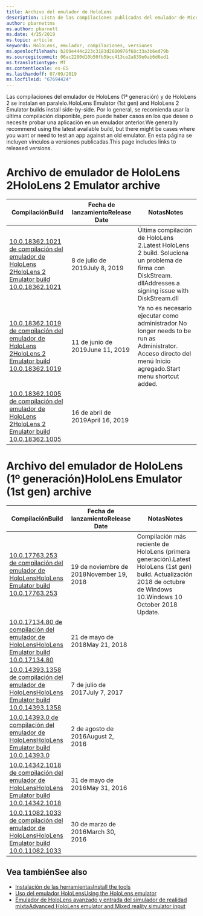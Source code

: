 ```yaml
---
title: Archivo del emulador de HoloLens
description: Lista de las compilaciones publicadas del emulador de Microsoft HoloLens.
author: pbarnettms
ms.author: pbarnett
ms.date: 4/25/2019
ms.topic: article
keywords: HoloLens, emulador, compilaciones, versiones
ms.openlocfilehash: b209e444c223c3183d2680976f68c33a3b6ed79b
ms.sourcegitcommit: 06ac2200d10b50fb5bcc413ce2a839e0ab6d6ed1
ms.translationtype: MT
ms.contentlocale: es-ES
ms.lasthandoff: 07/09/2019
ms.locfileid: "67694424"
---
```

<span data-ttu-id="f5e97-104">Las compilaciones del emulador de HoloLens (1ª generación) y de HoloLens 2 se instalan en paralelo.</span><span class="sxs-lookup"><span data-stu-id="f5e97-104">HoloLens Emulator (1st gen) and HoloLens 2 Emulator builds install side-by-side.</span></span> <span data-ttu-id="f5e97-105">Por lo general, se recomienda usar la última compilación disponible, pero puede haber casos en los que desee o necesite probar una aplicación en un emulador anterior.</span><span class="sxs-lookup"><span data-stu-id="f5e97-105">We generally recommend using the latest available build, but there might be cases where you want or need to test an app against an old emulator.</span></span> <span data-ttu-id="f5e97-106">En esta página se incluyen vínculos a versiones publicadas.</span><span class="sxs-lookup"><span data-stu-id="f5e97-106">This page includes links to released versions.</span></span>


# <a name="hololens-2-emulator-archive"></a><span data-ttu-id="f5e97-107">Archivo de emulador de HoloLens 2</span><span class="sxs-lookup"><span data-stu-id="f5e97-107">HoloLens 2 Emulator archive</span></span>


|  <span data-ttu-id="f5e97-108">Compilación</span><span class="sxs-lookup"><span data-stu-id="f5e97-108">Build</span></span> |  <span data-ttu-id="f5e97-109">Fecha de lanzamiento</span><span class="sxs-lookup"><span data-stu-id="f5e97-109">Release Date</span></span> |  <span data-ttu-id="f5e97-110">Notas</span><span class="sxs-lookup"><span data-stu-id="f5e97-110">Notes</span></span> | 
|----------|----------|----------|
|  [<span data-ttu-id="f5e97-111">10.0.18362.1021 de compilación del emulador de HoloLens 2</span><span class="sxs-lookup"><span data-stu-id="f5e97-111">HoloLens 2 Emulator build 10.0.18362.1021</span></span>](https://go.microsoft.com/fwlink/?linkid=2098508) | <span data-ttu-id="f5e97-112">8 de julio de 2019</span><span class="sxs-lookup"><span data-stu-id="f5e97-112">July 8, 2019</span></span> | <span data-ttu-id="f5e97-113">Última compilación de HoloLens 2.</span><span class="sxs-lookup"><span data-stu-id="f5e97-113">Latest HoloLens 2 build.</span></span>  <span data-ttu-id="f5e97-114">Soluciona un problema de firma con DiskStream. dll</span><span class="sxs-lookup"><span data-stu-id="f5e97-114">Addresses a signing issue with DiskStream.dll</span></span> |
|  [<span data-ttu-id="f5e97-115">10.0.18362.1019 de compilación del emulador de HoloLens 2</span><span class="sxs-lookup"><span data-stu-id="f5e97-115">HoloLens 2 Emulator build 10.0.18362.1019</span></span>](https://go.microsoft.com/fwlink/?linkid=2095316) | <span data-ttu-id="f5e97-116">11 de junio de 2019</span><span class="sxs-lookup"><span data-stu-id="f5e97-116">June 11, 2019</span></span> | <span data-ttu-id="f5e97-117">Ya no es necesario ejecutar como administrador.</span><span class="sxs-lookup"><span data-stu-id="f5e97-117">No longer needs to be run as Administrator.</span></span>  <span data-ttu-id="f5e97-118">Acceso directo del menú Inicio agregado.</span><span class="sxs-lookup"><span data-stu-id="f5e97-118">Start menu shortcut added.</span></span> |
|  [<span data-ttu-id="f5e97-119">10.0.18362.1005 de compilación del emulador de HoloLens 2</span><span class="sxs-lookup"><span data-stu-id="f5e97-119">HoloLens 2 Emulator build 10.0.18362.1005</span></span>](https://go.microsoft.com/fwlink/?linkid=2087187) | <span data-ttu-id="f5e97-120">16 de abril de 2019</span><span class="sxs-lookup"><span data-stu-id="f5e97-120">April 16, 2019</span></span> |  |


# <a name="hololens-emulator-1st-gen-archive"></a><span data-ttu-id="f5e97-121">Archivo del emulador de HoloLens (1º generación)</span><span class="sxs-lookup"><span data-stu-id="f5e97-121">HoloLens Emulator (1st gen) archive</span></span>


|  <span data-ttu-id="f5e97-122">Compilación</span><span class="sxs-lookup"><span data-stu-id="f5e97-122">Build</span></span> |  <span data-ttu-id="f5e97-123">Fecha de lanzamiento</span><span class="sxs-lookup"><span data-stu-id="f5e97-123">Release Date</span></span> |  <span data-ttu-id="f5e97-124">Notas</span><span class="sxs-lookup"><span data-stu-id="f5e97-124">Notes</span></span> | 
|----------|----------|----------|
|  [<span data-ttu-id="f5e97-125">10.0.17763.253 de compilación del emulador de HoloLens</span><span class="sxs-lookup"><span data-stu-id="f5e97-125">HoloLens Emulator build 10.0.17763.253</span></span>](https://go.microsoft.com/fwlink/?linkid=2065980) | <span data-ttu-id="f5e97-126">19 de noviembre de 2018</span><span class="sxs-lookup"><span data-stu-id="f5e97-126">November 19, 2018</span></span> | <span data-ttu-id="f5e97-127">Compilación más reciente de HoloLens (primera generación).</span><span class="sxs-lookup"><span data-stu-id="f5e97-127">Latest HoloLens (1st gen) build.</span></span> <span data-ttu-id="f5e97-128">Actualización 2018 de octubre de Windows 10.</span><span class="sxs-lookup"><span data-stu-id="f5e97-128">Windows 10 October 2018 Update.</span></span> |
|  [<span data-ttu-id="f5e97-129">10.0.17134.80 de compilación del emulador de HoloLens</span><span class="sxs-lookup"><span data-stu-id="f5e97-129">HoloLens Emulator build 10.0.17134.80</span></span>](https://go.microsoft.com/fwlink/?linkid=874531) | <span data-ttu-id="f5e97-130">21 de mayo de 2018</span><span class="sxs-lookup"><span data-stu-id="f5e97-130">May 21, 2018</span></span> | 
|  [<span data-ttu-id="f5e97-131">10.0.14393.1358 de compilación del emulador de HoloLens</span><span class="sxs-lookup"><span data-stu-id="f5e97-131">HoloLens Emulator build 10.0.14393.1358</span></span>](https://go.microsoft.com/fwlink/?linkid=852626) |  <span data-ttu-id="f5e97-132">7 de julio de 2017</span><span class="sxs-lookup"><span data-stu-id="f5e97-132">July 7, 2017</span></span> |
|  [<span data-ttu-id="f5e97-133">10.0.14393.0 de compilación del emulador de HoloLens</span><span class="sxs-lookup"><span data-stu-id="f5e97-133">HoloLens Emulator build 10.0.14393.0</span></span>](http://go.microsoft.com/fwlink/?LinkID=823018) |  <span data-ttu-id="f5e97-134">2 de agosto de 2016</span><span class="sxs-lookup"><span data-stu-id="f5e97-134">August 2, 2016</span></span> |
|  [<span data-ttu-id="f5e97-135">10.0.14342.1018 de compilación del emulador de HoloLens</span><span class="sxs-lookup"><span data-stu-id="f5e97-135">HoloLens Emulator build 10.0.14342.1018</span></span>](http://go.microsoft.com/fwlink/?LinkID=823018) |  <span data-ttu-id="f5e97-136">31 de mayo de 2016</span><span class="sxs-lookup"><span data-stu-id="f5e97-136">May 31, 2016</span></span> |
|  [<span data-ttu-id="f5e97-137">10.0.11082.1033 de compilación del emulador de HoloLens</span><span class="sxs-lookup"><span data-stu-id="f5e97-137">HoloLens Emulator build 10.0.11082.1033</span></span>](http://go.microsoft.com/fwlink/?LinkID=724053) |  <span data-ttu-id="f5e97-138">30 de marzo de 2016</span><span class="sxs-lookup"><span data-stu-id="f5e97-138">March 30, 2016</span></span> |

## <a name="see-also"></a><span data-ttu-id="f5e97-139">Vea también</span><span class="sxs-lookup"><span data-stu-id="f5e97-139">See also</span></span>
* [<span data-ttu-id="f5e97-140">Instalación de las herramientas</span><span class="sxs-lookup"><span data-stu-id="f5e97-140">Install the tools</span></span>](install-the-tools.md)
* [<span data-ttu-id="f5e97-141">Uso del emulador HoloLens</span><span class="sxs-lookup"><span data-stu-id="f5e97-141">Using the HoloLens emulator</span></span>](using-the-hololens-emulator.md)
* [<span data-ttu-id="f5e97-142">Emulador de HoloLens avanzado y entrada del simulador de realidad mixta</span><span class="sxs-lookup"><span data-stu-id="f5e97-142">Advanced HoloLens emulator and Mixed reality simulator input</span></span>](advanced-hololens-emulator-and-mixed-reality-simulator-input.md)
